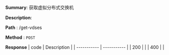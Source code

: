 **Summary**: 获取虚拟分布式交换机

**Description**:

**Path** : /get-vdses

**Method** : `POST`

**Response**
| code      | Description |
| ----------- | ----------- |
|  200   |       |
|  400   |       |

